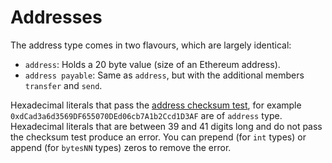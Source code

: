 # Addresses

The address type comes in two flavours, which are largely identical:

- `address`: Holds a 20 byte value (size of an Ethereum address).
- `address payable`: Same as `address`, but with the additional members `transfer` and `send`.

Hexadecimal literals that pass the [address checksum test](https://github.com/ethereum/EIPs/blob/master/EIPS/eip-55.md),
for example `0xdCad3a6d3569DF655070DEd06cb7A1b2Ccd1D3AF` are of `address` type.
Hexadecimal literals that are between 39 and 41 digits long and do not pass the checksum test produce an error.
You can prepend (for `int` types) or append (for `bytesNN` types) zeros to remove the error.
